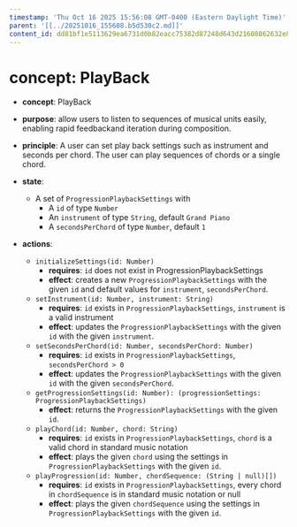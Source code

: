 ```yaml
---
timestamp: 'Thu Oct 16 2025 15:56:08 GMT-0400 (Eastern Daylight Time)'
parent: '[[../20251016_155608.b5d530c2.md]]'
content_id: dd81bf1e5113629ea6731d0b82eacc75382d87248d643d21608862632e860a28
---
```


# concept: PlayBack

* **concept**: PlayBack

* **purpose**: allow users to listen to sequences of musical units easily, enabling rapid feedbackand iteration during composition.

* **principle**: A user can set play back settings such as instrument and seconds per chord. The user can play sequences of chords or a single chord.

* **state**:
  * A set of `ProgressionPlaybackSettings` with
    * A `id` of type `Number`
    * An `instrument` of type `String`, default `Grand Piano`
    * A `secondsPerChord` of type `Number`, default `1`

* **actions**:
  * `initializeSettings(id: Number)`
    * **requires**: `id` does not exist in ProgressionPlaybackSettings
    * **effect**: creates a new `ProgressionPlaybackSettings` with the given `id` and default values for `instrument`, `secondsPerChord`.
  * `setInstrument(id: Number, instrument: String)`
    * **requires**: `id` exists in `ProgressionPlaybackSettings`, `instrument` is a valid instrument
    * **effect**: updates the `ProgressionPlaybackSettings` with the given `id` with the given `instrument`.
  * `setSecondsPerChord(id: Number, secondsPerChord: Number)`
    * **requires**: `id` exists in `ProgressionPlaybackSettings`, `secondsPerChord > 0`
    * **effect**: updates the `ProgressionPlaybackSettings` with the given `id` with the given `secondsPerChord`.
  * `getProgressionSettings(id: Number): (progressionSettings: ProgressionPlaybackSettings)`
    * **effect**: returns the `ProgressionPlaybackSettings` with the given `id`.
  * `playChord(id: Number, chord: String)`
    * **requires**: `id` exists in `ProgressionPlaybackSettings`, `chord` is a valid chord in standard music notation
    * **effect**: plays the given `chord` using the settings in `ProgressionPlaybackSettings` with the given `id`.
  * `playProgression(id: Number, chordSequence: (String | null)[])`
    * **requires**: `id` exists in `ProgressionPlaybackSettings`, every chord in `chordSequence` is in standard music notation or null
    * **effect**: plays the given `chordSequence` using the settings in `ProgressionPlaybackSettings` with the given `id`.
